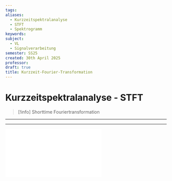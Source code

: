 ```yaml
---
tags: 
aliases:
  - Kurzzeitspektralanalyse
  - STFT
  - Spektrogramm
keywords: 
subject:
  - VL
  - Signalverarbeitung
semester: SS25
created: 30th April 2025
professor: 
draft: true
title: Kurzzeit-Fourier-Transformation
---
```


# Kurzzeitspektralanalyse - STFT

> [!info] Shorttime Fouriertransformation

---



---

![Fensterung](Fensterung.md)